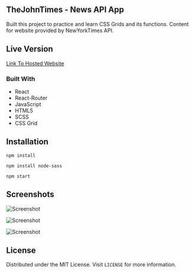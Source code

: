 
## TheJohnTimes - News API App
 Built this project to practice and learn CSS Grids and its functions. Content for website provided by NewYorkTimes API.

## Live Version
[Link To Hosted Website](https://thejohntimes.netlify.app/)

### Built With
- React
- React-Router
- JavaScript
 - HTML5
  - SCSS
  - CSS Grid

## Installation

``` npm install ```

``` npm install node-sass ```

``` npm start ```

## Screenshots

![Screenshot](screenshot1.png)

![Screenshot](screenshot2.png)

![Screenshot](screenshot3.png)

## License
  Distributed under the MIT License. Visit ``` LICENSE ``` for more information.



